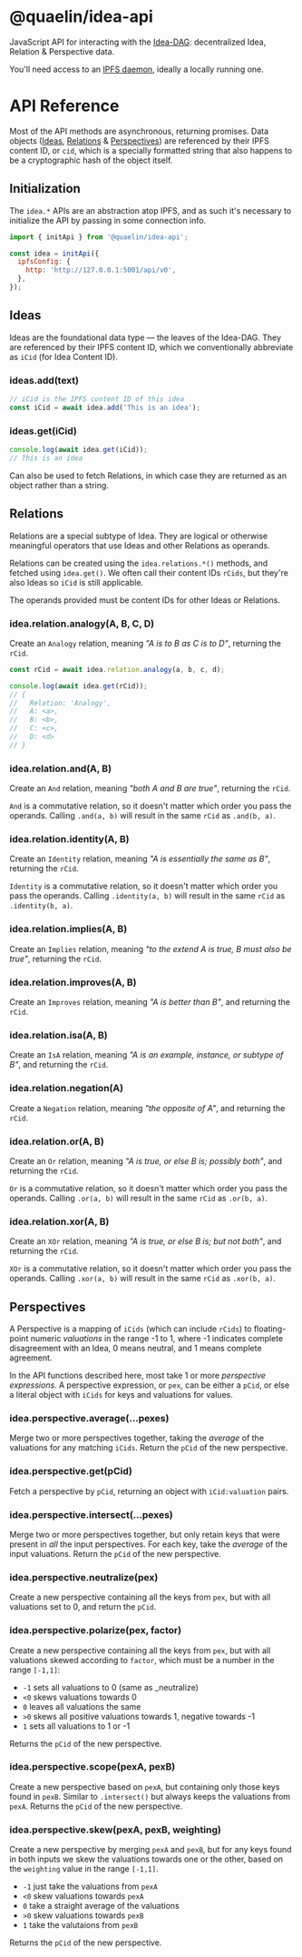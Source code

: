 # @quaelin/idea-api

JavaScript API for interacting with the [Idea-DAG][Idea-DAG]: decentralized
Idea, Relation & Perspective data.  

You'll need access to an [IPFS daemon][IPFS], ideally a locally running one.

# API Reference

Most of the API methods are asynchronous, returning promises.  Data objects
([Ideas][Ideas], [Relations][Relations] & [Perspectives][Perspectives]) are
referenced by their IPFS content ID, or `cid`, which is a specially formatted
string that also happens to be a cryptographic hash of the object itself.

## Initialization

The `idea.*` APIs are an abstraction atop IPFS, and as such it's necessary to
initialize the API by passing in some connection info.

```js
import { initApi } from '@quaelin/idea-api';

const idea = initApi({
  ipfsConfig: {
    http: 'http://127.0.0.1:5001/api/v0',
  },
});
```

## Ideas

Ideas are the foundational data type &mdash; the leaves of the Idea-DAG.  They
are referenced by their IPFS content ID, which we conventionally abbreviate as
`iCid` (for Idea Content ID).

### ideas.add(text)

```js
// iCid is the IPFS content ID of this idea
const iCid = await idea.add('This is an idea');
```

### ideas.get(iCid)

```js
console.log(await idea.get(iCid));
// This is an idea
```

Can also be used to fetch Relations, in which case they are returned as an
object rather than a string.

## Relations

Relations are a special subtype of Idea.  They are logical or otherwise
meaningful operators that use Ideas and other Relations as operands.

Relations can be created using the `idea.relations.*()` methods, and fetched
using `idea.get()`.  We often call their content IDs `rCids`, but they're also
Ideas so `iCid` is still applicable.

The operands provided must be content IDs for other Ideas or Relations.

### idea.relation.analogy(A, B, C, D)

Create an `Analogy` relation, meaning _"A is to B as C is to D"_, returning the
`rCid`.

```js
const rCid = await idea.relation.analogy(a, b, c, d);

console.log(await idea.get(rCid));
// {
//   Relation: 'Analogy',
//   A: <a>,
//   B: <b>,
//   C: <c>,
//   D: <d>
// }
```

### idea.relation.and(A, B)

Create an `And` relation, meaning _"both A and B are true"_, returning the
`rCid`.

`And` is a commutative relation, so it doesn't matter which order you pass the
operands.  Calling `.and(a, b)` will result in the same `rCid` as `.and(b, a)`.

### idea.relation.identity(A, B)

Create an `Identity` relation, meaning _"A is essentially the same as B"_,
returning the `rCid`.

`Identity` is a commutative relation, so it doesn't matter which order you pass
the operands.  Calling `.identity(a, b)` will result in the same `rCid` as
`.identity(b, a)`.

### idea.relation.implies(A, B)

Create an `Implies` relation, meaning _"to the extend A is true, B must also be
true"_, returning the `rCid`.

### idea.relation.improves(A, B)

Create an `Improves` relation, meaning _"A is better than B"_, and returning the
`rCid`.

### idea.relation.isa(A, B)

Create an `IsA` relation, meaning _"A is an example, instance, or subtype of
B"_, and returning the `rCid`.

### idea.relation.negation(A)

Create a `Negation` relation, meaning _"the opposite of A"_, and returning the
`rCid`.

### idea.relation.or(A, B)

Create an `Or` relation, meaning _"A is true, or else B is; possibly both"_,
and returning the `rCid`.

`Or` is a commutative relation, so it doesn't matter which order you pass the
operands.  Calling `.or(a, b)` will result in the same `rCid` as `.or(b, a)`.

### idea.relation.xor(A, B)

Create an `XOr` relation, meaning _"A is true, or else B is; but not both"_,
and returning the `rCid`.

`XOr` is a commutative relation, so it doesn't matter which order you pass the
operands.  Calling `.xor(a, b)` will result in the same `rCid` as `.xor(b, a)`.

## Perspectives

A Perspective is a mapping of `iCids` (which can include `rCids`) to
floating-point numeric _valuations_ in the range -1 to 1, where -1 indicates
complete disagreement with an Idea, 0 means neutral, and 1 means complete
agreement.

In the API functions described here, most take 1 or more _perspective
expressions_.  A perspective expression, or `pex`, can be either a `pCid`, or
else a literal object with `iCids` for keys and valuations for values.

### idea.perspective.average(...pexes)

Merge two or more perspectives together, taking the _average_ of the valuations
for any matching `iCids`.  Return the `pCid` of the new perspective.

### idea.perspective.get(pCid)

Fetch a perspective by `pCid`, returning an object with `iCid:valuation` pairs.

### idea.perspective.intersect(...pexes)

Merge two or more perspectives together, but only retain keys that were present
in _all_ the input perspectives.  For each key, take the _average_ of the input
valuations.  Return the `pCid` of the new perspective.

### idea.perspective.neutralize(pex)

Create a new perspective containing all the keys from `pex`, but with all
valuations set to 0, and return the `pCid`.

### idea.perspective.polarize(pex, factor)

Create a new perspective containing all the keys from `pex`, but with all
valuations skewed according to `factor`, which must be a number in the range
`[-1,1]`:
 - `-1` sets all valuations to 0 (same as _neutralize)
 - `<0` skews valuations towards 0
 - `0` leaves all valuations the same
 - `>0` skews all positive valuations towards 1, negative towards -1
 - `1` sets all valuations to 1 or -1

Returns the `pCid` of the new perspective.

### idea.perspective.scope(pexA, pexB)

Create a new perspective based on `pexA`, but containing only those keys found
in `pexB`.  Similar to `.intersect()` but always keeps the valuations from
`pexA`.  Returns the `pCid` of the new perspective.

### idea.perspective.skew(pexA, pexB, weighting)

Create a new perspective by merging `pexA` and `pexB`, but for any keys found in
both inputs we skew the valuations towards one or the other, based on the
`weighting` value in the range `[-1,1]`.
 - `-1` just take the valuations from `pexA`
 - `<0` skew valuations towards `pexA`
 - `0` take a straight average of the valuations
 - `>0` skew valuations towards `pexB`
 - `1` take the valutaions from `pexB`

Returns the `pCid` of the new perspective.


[Idea-DAG]: https://github.com/quaelin/idea/blob/main/doc/IDEA_DAG.md
[Ideas]: https://github.com/quaelin/idea/blob/main/doc/IDEAS.md
[IPFS]: https://ipfs.io
[Perspectives]: https://github.com/quaelin/idea/blob/main/doc/PERSPECTIVES.md
[Relations]: https://github.com/quaelin/idea/blob/main/doc/RELATIONS.md
